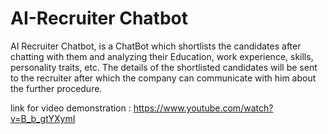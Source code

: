 # AI-Recruiter Chatbot
AI Recruiter Chatbot, is a ChatBot which shortlists the candidates after chatting with them and analyzing their Education, work experience, skills, personality traits, etc. The details of the shortlisted candidates will be sent to the recruiter after which the company can communicate with him about the further procedure.

link for video demonstration : https://www.youtube.com/watch?v=B_b_gtYXymI
